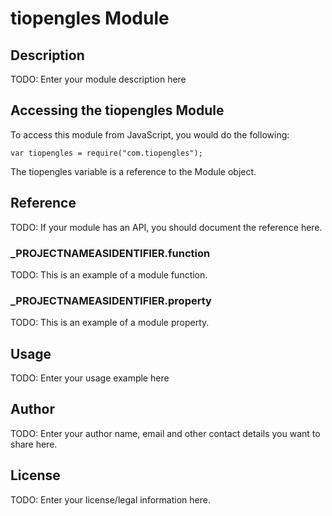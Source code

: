 # tiopengles Module

## Description

TODO: Enter your module description here

## Accessing the tiopengles Module

To access this module from JavaScript, you would do the following:

	var tiopengles = require("com.tiopengles");

The tiopengles variable is a reference to the Module object.	

## Reference

TODO: If your module has an API, you should document
the reference here.

### ___PROJECTNAMEASIDENTIFIER__.function

TODO: This is an example of a module function.

### ___PROJECTNAMEASIDENTIFIER__.property

TODO: This is an example of a module property.

## Usage

TODO: Enter your usage example here

## Author

TODO: Enter your author name, email and other contact
details you want to share here. 

## License

TODO: Enter your license/legal information here.
